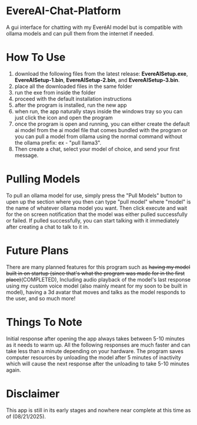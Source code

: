 # EvereAI-Chat-Platform
A gui interface for chatting with my EveréAI model but is compatible with ollama models and can pull them from the internet if needed.

# How To Use
1. download the following files from the latest release: **EvereAISetup.exe**, **EvereAISetup-1.bin**, **EvereAISetup-2.bin**, and **EvereAISetup-3.bin**.
2. place all the downloaded files in the same folder
3. run the exe from inside the folder
4. proceed with the default installation instructions
5. after the program is installed, run the new app
6. when run, the app naturally stays inside the windows tray so you can just click the icon and open the program
7. once the program is open and running, you can either create the default ai model from the ai model file that comes bundled with the program or you can pull a model from ollama using the normal command without the ollama prefix: ex - "pull llama3".
8. Then create a chat, select your model of choice, and send your first message.

# Pulling Models
To pull an ollama model for use, simply press the "Pull Models" button to upen up the section where you then can type "pull model" where "model" is the name of whatever ollama model you want. Then click execute and wait for the on screen notification that the model was either pulled successfully or failed. If pulled successfully, you can start talking with it immediately after creating a chat to talk to it in.

# Future Plans
There are many planned features for this program such as ~~having my model built in on startup (since that's what the program was made for in the first place)~~(COMPLETED), Including audio playback of the model's last response using my custom voice model (also mainly meant for my soon to be built in model), having a 3d avatar that moves and talks as the model responds to the user, and so much more!

# Things To Note
Initial response after opening the app always takes between 5-10 minutes as it needs to warm up.
All the following responses are much faster and can take less than a minute depending on your hardware.
The program saves computer resources by unloading the model after 5 minutes of inactivity which will cause the next response after the unloading to take 5-10 minutes again.

# Disclaimer
This app is still in its early stages and nowhere near complete at this time as of (08/21/2025).
